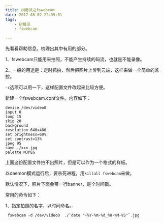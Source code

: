 ```yaml
---
title: 树莓派之fswebcam
date: 2017-08-02 22:35:01
tags:
	- 树莓派
	- fswebcam

---
```


先看看帮助信息。梳理出其中有用的部分。

1、fswebcam只能用来拍照，不能产生持续的码流，也就是不能录像。

2、一般的用途是：定时抓拍，然后把图片上传到云端，这样来做一个简单的监控。

`-c`选项可以用一下，这样配置文件改起来比较方便。

新建一个fswebcam.conf文件。内容如下：

```
device /dev/video0
input 0
loop 15
skip 20
background
resolution 640x480
set brightness=60%
set contrast=13%
jpeg 95
save ./xxx.jpg
palette MJPEG
```

上面这份配置文件拍不出照片，但是可以作为一个格式的样板。

以daemon模式运行后，要杀死进程，用`killall fswebcam`来做。

默认情况下，照片下面会带一行banner，是个时间戳。

常用的命令如下：

1、指定拍照的名字，以时间命名。

```
 fswebcam -d /dev/video0  ./`date "+%Y-%m-%d_%H-%M-%S"`.jpg
```







